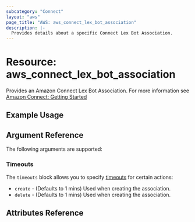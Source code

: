 ```yaml
---
subcategory: "Connect"
layout: "aws"
page_title: "AWS: aws_connect_lex_bot_association"
description: |-
  Provides details about a specific Connect Lex Bot Association.
---
```


# Resource: aws_connect_lex_bot_association

Provides an Amazon Connect Lex Bot Association. For more information see
[Amazon Connect: Getting Started](https://docs.aws.amazon.com/connect/latest/adminguide/amazon-connect-get-started.html)

## Example Usage

## Argument Reference

The following arguments are supported:


### Timeouts

The `timeouts` block allows you to specify [timeouts](https://www.terraform.io/docs/configuration/resources.html#timeouts) for certain actions:

* `create` - (Defaults to 1 mins) Used when creating the association.
* `delete` - (Defaults to 1 mins) Used when creating the association.

## Attributes Reference
